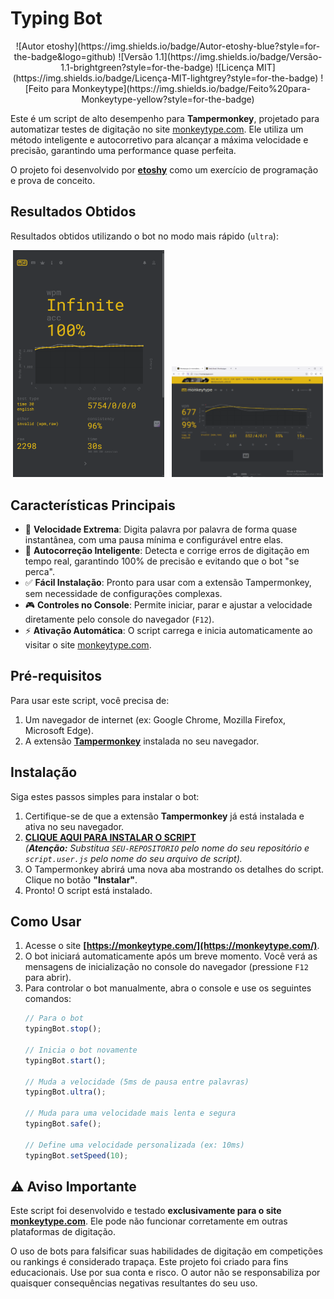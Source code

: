# Typing Bot

<p align="center">
  ![Autor etoshy](https://img.shields.io/badge/Autor-etoshy-blue?style=for-the-badge&logo=github)
  ![Versão 1.1](https://img.shields.io/badge/Versão-1.1-brightgreen?style=for-the-badge)
  ![Licença MIT](https://img.shields.io/badge/Licença-MIT-lightgrey?style=for-the-badge)
  ![Feito para Monkeytype](https://img.shields.io/badge/Feito%20para-Monkeytype-yellow?style=for-the-badge)
</p>

Este é um script de alto desempenho para **Tampermonkey**, projetado para automatizar testes de digitação no site [monkeytype.com](https://monkeytype.com/). Ele utiliza um método inteligente e autocorretivo para alcançar a máxima velocidade e precisão, garantindo uma performance quase perfeita.

O projeto foi desenvolvido por **[etoshy](https://github.com/etoshy)** como um exercício de programação e prova de conceito.

## Resultados Obtidos

Resultados obtidos utilizando o bot no modo mais rápido (`ultra`):

<p align="center">
  <img src="image.webp" alt="Resultado de WPM obtido com o bot" width="48%">
   
  <img src="imagem1.webp" alt="Outro resultado de WPM obtido com o bot" width="48%">
</p>

## Características Principais

-   🚀 **Velocidade Extrema**: Digita palavra por palavra de forma quase instantânea, com uma pausa mínima e configurável entre elas.
-   🧠 **Autocorreção Inteligente**: Detecta e corrige erros de digitação em tempo real, garantindo 100% de precisão e evitando que o bot "se perca".
-   ✅ **Fácil Instalação**: Pronto para usar com a extensão Tampermonkey, sem necessidade de configurações complexas.
-   🎮 **Controles no Console**: Permite iniciar, parar e ajustar a velocidade diretamente pelo console do navegador (`F12`).
-   ⚡ **Ativação Automática**: O script carrega e inicia automaticamente ao visitar o site [monkeytype.com](https://monkeytype.com/).

## Pré-requisitos

Para usar este script, você precisa de:

1.  Um navegador de internet (ex: Google Chrome, Mozilla Firefox, Microsoft Edge).
2.  A extensão **[Tampermonkey](https://www.tampermonkey.net/)** instalada no seu navegador.

## Instalação

Siga estes passos simples para instalar o bot:

1.  Certifique-se de que a extensão **Tampermonkey** já está instalada e ativa no seu navegador.
2.  **[CLIQUE AQUI PARA INSTALAR O SCRIPT](https://github.com/etoshy/typing-bot/raw/main/main.js)**  
    *(**Atenção:** Substitua `SEU-REPOSITORIO` pelo nome do seu repositório e `script.user.js` pelo nome do seu arquivo de script).*
3.  O Tampermonkey abrirá uma nova aba mostrando os detalhes do script. Clique no botão **"Instalar"**.
4.  Pronto! O script está instalado.

## Como Usar

1.  Acesse o site **[https://monkeytype.com/](https://monkeytype.com/)**.
2.  O bot iniciará automaticamente após um breve momento. Você verá as mensagens de inicialização no console do navegador (pressione `F12` para abrir).
3.  Para controlar o bot manualmente, abra o console e use os seguintes comandos:
    ```javascript
    // Para o bot
    typingBot.stop();

    // Inicia o bot novamente
    typingBot.start();

    // Muda a velocidade (5ms de pausa entre palavras)
    typingBot.ultra(); 

    // Muda para uma velocidade mais lenta e segura
    typingBot.safe(); 

    // Define uma velocidade personalizada (ex: 10ms)
    typingBot.setSpeed(10); 
    ```

## ⚠️ Aviso Importante

Este script foi desenvolvido e testado **exclusivamente para o site [monkeytype.com](https://monkeytype.com/)**. Ele pode não funcionar corretamente em outras plataformas de digitação.

O uso de bots para falsificar suas habilidades de digitação em competições ou rankings é considerado trapaça. Este projeto foi criado para fins educacionais. Use por sua conta e risco. O autor não se responsabiliza por quaisquer consequências negativas resultantes do seu uso.
